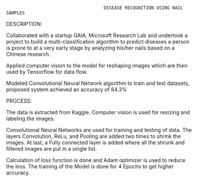                                          DISEASE RECOGNITION USING NAIL SAMPLES


DESCRIPTION:

Collaborated with a startup GAIA, Microsoft Research Lab and undertook a project to build a multi-classification algorithm to predict diseases a person is prone to at a very early stage by analyzing his/her nails based on a Chinese research.

Applied computer vision to the model for reshaping images which are then used by Tensorflow for data flow.

Modeled Convolutional Neural Network algorithm to train and test datasets, proposed system achieved an accuracy of 84.3%






PROCESS:

The data is extracted from Kaggle. Computer vision is used for resizing and labeling the images.

Convolutional Neural Networks are used for training and testing of data. The layers Convolution, ReLu, and Pooling are added two times to shrink the images. At last, a Fully connected layer is added where all the shrunk and filtered images are put in a single list.

Calculation of loss function is done and Adam optimizer is used to reduce the loss. The training of the Model is done for 4 Epochs to get higher accuracy.


